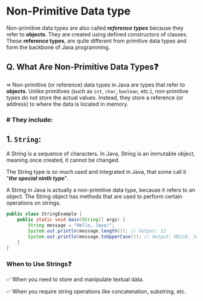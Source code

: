 # **Non-Primitive Data type**

Non-primitive data types are also called ***reference types*** because they refer to **objects**. They are created using defined constructors of classes. These  **reference types**, are quite different from primitive data types and form the backbone of Java programming.

## Q.  What Are Non-Primitive Data Types❓
⇛ Non-primitive (or reference) data types in Java are types that refer to **objects**. Unlike primitives (such as `int`, `char`, `boolean`, etc.), non-primitive types do not store the actual values. Instead, they store a reference (or address) to where the data is located in memory. 

### # They include:

## 1. `String`:

A String is a sequence of characters. In Java, String is an immutable object, meaning once created, it cannot be changed.

The String type is so much used and integrated in Java, that some call it "***the special ninth type***".

A String in Java is actually a non-primitive data type, because it refers to an object. The String object has methods that are used to perform certain operations on strings.

```Java
public class StringExample {
    public static void main(String[] args) {
        String message = "Hello, Java!";
        System.out.println(message.length()); // Output: 12
        System.out.println(message.toUpperCase()); // Output: HELLO, JAVA!
    }
}
```

### When to Use Strings❓

✅ When you need to store and manipulate textual data.

✅ When you require string operations like concatenation, substring, etc.

